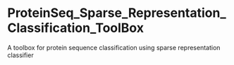 # ProteinSeq_Sparse_Representation_Classification_ToolBox
A toolbox for protein sequence classification using sparse representation classifier
